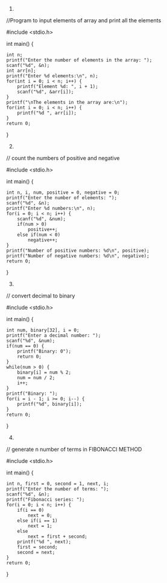 1)
//Program to input elements of array and print all the elements

#include <stdio.h>

int main() {

    int n;
    printf("Enter the number of elements in the array: ");
    scanf("%d", &n);
    int arr[n];  
    printf("Enter %d elements:\n", n);
    for(int i = 0; i < n; i++) {
        printf("Element %d: ", i + 1);
        scanf("%d", &arr[i]);
    }
    printf("\nThe elements in the array are:\n");
    for(int i = 0; i < n; i++) {
        printf("%d ", arr[i]);
    }
    return 0;
}


2)
// count the numbers of positive and negative

#include <stdio.h>

int main() {

    int n, i, num, positive = 0, negative = 0;
    printf("Enter the number of elements: ");
    scanf("%d", &n);
    printf("Enter %d numbers:\n", n);
    for(i = 0; i < n; i++) {
        scanf("%d", &num);
        if(num > 0)
            positive++;
        else if(num < 0)
            negative++;
    }
    printf("Number of positive numbers: %d\n", positive);
    printf("Number of negative numbers: %d\n", negative);
    return 0;
}


3)
// convert decimal to binary

#include <stdio.h>

int main() {

    int num, binary[32], i = 0;
    printf("Enter a decimal number: ");
    scanf("%d", &num);
    if(num == 0) {
        printf("Binary: 0");
        return 0;
    } 
    while(num > 0) {
        binary[i] = num % 2;
        num = num / 2;
        i++;
    }
    printf("Binary: ");
    for(i = i - 1; i >= 0; i--) {
        printf("%d", binary[i]);
    }
    return 0;
}


4)
// generate n number of terms in FIBONACCI METHOD

#include <stdio.h>

int main() {

    int n, first = 0, second = 1, next, i;
    printf("Enter the number of terms: ");
    scanf("%d", &n);
    printf("Fibonacci series: ");
    for(i = 0; i < n; i++) {
        if(i == 0)
            next = 0;
        else if(i == 1)
            next = 1;
        else
            next = first + second;
        printf("%d ", next);
        first = second;
        second = next;
    }
    return 0;
}
